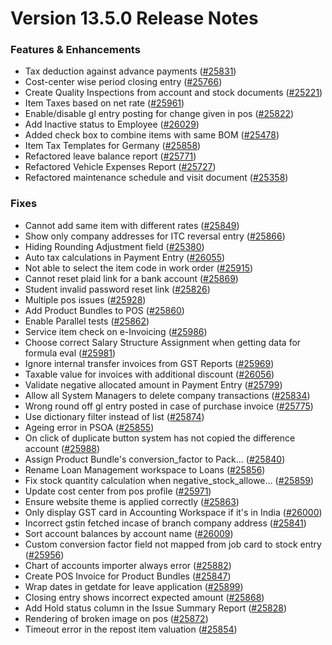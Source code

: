# Version 13.5.0 Release Notes

### Features & Enhancements

- Tax deduction against advance payments ([#25831](https://github.com/dontmanage/dontmanageerp/pull/25831))
- Cost-center wise period closing entry ([#25766](https://github.com/dontmanage/dontmanageerp/pull/25766))
- Create Quality Inspections from account and stock documents ([#25221](https://github.com/dontmanage/dontmanageerp/pull/25221))
- Item Taxes based on net rate ([#25961](https://github.com/dontmanage/dontmanageerp/pull/25961))
- Enable/disable gl entry posting for change given in pos ([#25822](https://github.com/dontmanage/dontmanageerp/pull/25822))
- Add Inactive status to Employee ([#26029](https://github.com/dontmanage/dontmanageerp/pull/26029))
- Added check box to combine items with same BOM ([#25478](https://github.com/dontmanage/dontmanageerp/pull/25478))
- Item Tax Templates for Germany ([#25858](https://github.com/dontmanage/dontmanageerp/pull/25858))
- Refactored leave balance report ([#25771](https://github.com/dontmanage/dontmanageerp/pull/25771))
- Refactored Vehicle Expenses Report ([#25727](https://github.com/dontmanage/dontmanageerp/pull/25727))
- Refactored maintenance schedule and visit document ([#25358](https://github.com/dontmanage/dontmanageerp/pull/25358))

### Fixes

- Cannot add same item with different rates ([#25849](https://github.com/dontmanage/dontmanageerp/pull/25849))
- Show only company addresses for ITC reversal entry ([#25866](https://github.com/dontmanage/dontmanageerp/pull/25866))
- Hiding Rounding Adjustment field ([#25380](https://github.com/dontmanage/dontmanageerp/pull/25380))
- Auto tax calculations in Payment Entry ([#26055](https://github.com/dontmanage/dontmanageerp/pull/26055))
- Not able to select the item code in work order ([#25915](https://github.com/dontmanage/dontmanageerp/pull/25915))
- Cannot reset plaid link for a bank account ([#25869](https://github.com/dontmanage/dontmanageerp/pull/25869))
- Student invalid password reset link ([#25826](https://github.com/dontmanage/dontmanageerp/pull/25826))
- Multiple pos issues ([#25928](https://github.com/dontmanage/dontmanageerp/pull/25928))
- Add Product Bundles to POS ([#25860](https://github.com/dontmanage/dontmanageerp/pull/25860))
- Enable Parallel tests ([#25862](https://github.com/dontmanage/dontmanageerp/pull/25862))
- Service item check on e-Invoicing ([#25986](https://github.com/dontmanage/dontmanageerp/pull/25986))
- Choose correct Salary Structure Assignment when getting data for formula eval ([#25981](https://github.com/dontmanage/dontmanageerp/pull/25981))
- Ignore internal transfer invoices from GST Reports ([#25969](https://github.com/dontmanage/dontmanageerp/pull/25969))
- Taxable value for invoices with additional discount ([#26056](https://github.com/dontmanage/dontmanageerp/pull/26056))
- Validate negative allocated amount in Payment Entry ([#25799](https://github.com/dontmanage/dontmanageerp/pull/25799))
- Allow all System Managers to delete company transactions ([#25834](https://github.com/dontmanage/dontmanageerp/pull/25834))
- Wrong round off gl entry posted in case of purchase invoice ([#25775](https://github.com/dontmanage/dontmanageerp/pull/25775))
- Use dictionary filter instead of list ([#25874](https://github.com/dontmanage/dontmanageerp/pull/25874))
- Ageing error in PSOA ([#25855](https://github.com/dontmanage/dontmanageerp/pull/25855))
- On click of duplicate button system has not copied the difference account ([#25988](https://github.com/dontmanage/dontmanageerp/pull/25988))
- Assign Product Bundle's conversion_factor to Pack… ([#25840](https://github.com/dontmanage/dontmanageerp/pull/25840))
- Rename Loan Management workspace to Loans ([#25856](https://github.com/dontmanage/dontmanageerp/pull/25856))
- Fix stock quantity calculation when negative_stock_allowe… ([#25859](https://github.com/dontmanage/dontmanageerp/pull/25859))
- Update cost center from pos profile ([#25971](https://github.com/dontmanage/dontmanageerp/pull/25971))
- Ensure website theme is applied correctly ([#25863](https://github.com/dontmanage/dontmanageerp/pull/25863))
- Only display GST card in Accounting Workspace if it's in India ([#26000](https://github.com/dontmanage/dontmanageerp/pull/26000))
- Incorrect gstin fetched incase of branch company address ([#25841](https://github.com/dontmanage/dontmanageerp/pull/25841))
- Sort account balances by account name ([#26009](https://github.com/dontmanage/dontmanageerp/pull/26009))
- Custom conversion factor field not mapped from job card to stock entry ([#25956](https://github.com/dontmanage/dontmanageerp/pull/25956))
- Chart of accounts importer always error ([#25882](https://github.com/dontmanage/dontmanageerp/pull/25882))
- Create POS Invoice for Product Bundles ([#25847](https://github.com/dontmanage/dontmanageerp/pull/25847))
- Wrap dates in getdate for leave application ([#25899](https://github.com/dontmanage/dontmanageerp/pull/25899))
- Closing entry shows incorrect expected amount ([#25868](https://github.com/dontmanage/dontmanageerp/pull/25868))
- Add Hold status column in the Issue Summary Report ([#25828](https://github.com/dontmanage/dontmanageerp/pull/25828))
- Rendering of broken image on pos ([#25872](https://github.com/dontmanage/dontmanageerp/pull/25872))
- Timeout error in the repost item valuation ([#25854](https://github.com/dontmanage/dontmanageerp/pull/25854))